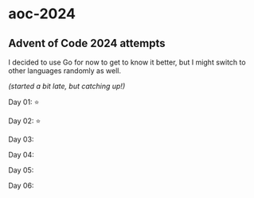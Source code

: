 # aoc-2024
## Advent of Code 2024 attempts 

I decided to use Go for now to get to know it better, but I might switch to other languages randomly as well.

*(started a bit late, but catching up!)*

Day 01: ⭐

Day 02: ⭐

Day 03:

Day 04:

Day 05:

Day 06:
